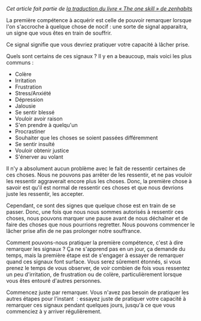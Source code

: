 <!-- 
.. title: La première compétence : remarquer les signaux
.. slug: la-premiere-competence-remarquer-les-signaux
.. date: 2014-11-12 09:24:49+01:00
.. tags: Traduction, Zen habits, L'unique compétence
.. category: 
.. link: 
.. description: 
.. type: text
-->

_Cet article fait partie de [la traduction du livre « The one skill » de zenhabits](/blog/traduction-du-livre-the-one-skill-de-zenhabits/)_

La première compétence à acquérir est celle de pouvoir remarquer lorsque l'on s'accroche à quelque chose de nocif : une sorte de signal apparaitra, un signe que vous êtes en train de souffrir.

Ce signal signifie que vous devriez pratiquer votre capacité à lâcher prise.
<!-- TEASER_END -->
Quels sont certains de ces signaux ? Il y en a beaucoup, mais voici les plus communs :

- Colère
- Irritation
- Frustration
- Stress/Anxiété
- Dépression
- Jalousie
- Se sentir blessé
- Vouloir avoir raison
- S'en prendre à quelqu'un
- Procrastiner
- Souhaiter que les choses se soient passées différemment
- Se sentir insulté
- Vouloir obtenir justice
- S'énerver au volant

Il n'y a absolument aucun problème avec le fait de ressentir certaines de ces choses. Nous ne pouvons pas arrêter de les ressentir, et ne pas vouloir les ressentir aggraverait encore plus les choses. Donc, la première chose à savoir est qu'il est normal de ressentir ces choses et que nous devrions juste les ressentir, les accepter.

Cependant, ce sont des signes que quelque chose est en train de se passer. Donc, une fois que nous nous sommes autorisés à ressentir ces choses, nous pouvons marquer une pause avant de nous déchaîner et de faire des choses que nous pourrions regretter. Nous pouvons commencer le lâcher prise afin de ne pas prolonger notre souffrance.

Comment pouvons-nous pratiquer la première compétence, c'est à dire remarquer les signaux ? Ça ne s'apprend pas en un jour, ça demande du temps, mais la première étape est de s'engager à essayer de remarquer quand ces signaux font surface. Vous serez sûrement étonnés, si vous prenez le temps de vous observer, de voir combien de fois vous ressentez un peu d'irritation, de frustration ou de colère, particulièrement lorsque vous êtes entouré d'autres personnes.

Commencez juste par remarquer. Vous n'avez pas besoin de pratiquer les autres étapes pour l'instant  : essayez juste de pratiquer votre capacité à remarquer ces signaux pendant quelques jours, jusqu'à ce que vous commenciez à y arriver régulièrement.
